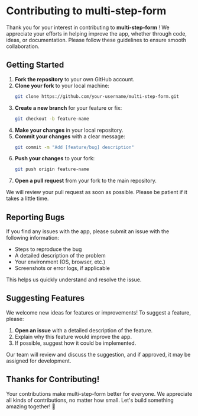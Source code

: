 # Contributing to multi-step-form

Thank you for your interest in contributing to **multi-step-form** ! 
We appreciate your efforts in helping improve the app, whether through code, ideas, or documentation. Please follow these guidelines to ensure smooth collaboration.

## Getting Started

1. **Fork the repository** to your own GitHub account.
2. **Clone your fork** to your local machine:
   ```bash
   git clone https://github.com/your-username/multi-step-form.git
    ```
3. **Create a new branch** for your feature or fix:
    ```bash
    git checkout -b feature-name
    ```
4. **Make your changes** in your local repository.
5. **Commit your changes** with a clear message:
    ```bash
    git commit -m "Add [feature/bug] description"
    ```
6. **Push your changes** to your fork:
    ```bash
    git push origin feature-name
    ```
7. **Open a pull request** from your fork to the main repository.

We will review your pull request as soon as possible. Please be patient if it takes a little time.

## Reporting Bugs
If you find any issues with the app, please submit an issue with the following information:

- Steps to reproduce the bug
- A detailed description of the problem
- Your environment (OS, browser, etc.)
- Screenshots or error logs, if applicable

This helps us quickly understand and resolve the issue.

## Suggesting Features
We welcome new ideas for features or improvements! To suggest a feature, please:

1. **Open an issue** with a detailed description of the feature.
2. Explain why this feature would improve the app.
3. If possible, suggest how it could be implemented.

Our team will review and discuss the suggestion, and if approved, it may be assigned for development.

## Thanks for Contributing!

Your contributions make multi-step-form better for everyone. We appreciate all kinds of contributions, no matter how small. Let's build something amazing together! 🚀
 